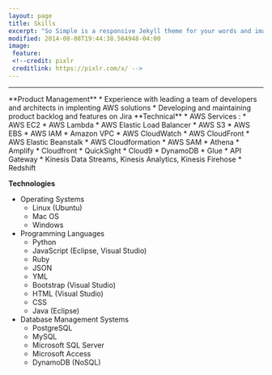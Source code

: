```yaml
---
layout: page
title: Skills
excerpt: "So Simple is a responsive Jekyll theme for your words and images."
modified: 2014-08-08T19:44:38.564948-04:00
image:
 feature: 
 <!--credit: pixlr
 creditlink: https://pixlr.com/x/ -->
---
```

<!--Looking for a simple, responsive, theme for your Jekyll powered blog? Well look no further. Here be **So Simple Theme**, the follow up to [**Minimal Mistakes**](http://mmistakes.github.io/minimal-mistakes) --- by designer slash illustrator [Michael Rose](http://mademistakes.com).-->

<hr/>
**Product Management**
  * Experience with leading a team of developers and architects in implenting AWS solutions
  * Developing and maintaining product backlog and features on Jira
**Technical**
  * AWS Services :
     * AWS EC2
     * AWS Lambda
     * AWS Elastic Load Balancer
     * AWS S3
     * AWS EBS
     * AWS IAM
     * Amazon VPC
     * AWS CloudWatch
     * AWS CloudFront
     * AWS Elastic Beanstalk
     * AWS Cloudformation
     * AWS SAM
     * Athena
     * Amplify
     * Cloudfront
     * QuickSight
     * Cloud9
     * DynamoDB
     * Glue
     * API Gateway
     * Kinesis Data Streams, Kinesis Analytics, Kinesis Firehose
     * Redshift
     
     
**Technologies**
  * Operating Systems
     * Linux (Ubuntu)
     * Mac OS
     * Windows
  * Programming Languages
     * Python
     * JavaScript (Eclipse, Visual Studio)
     * Ruby
     * JSON
     * YML
     * Bootstrap (Visual Studio)
     * HTML (Visual Studio)
     * CSS
     * Java (Eclipse)
  * Database Management Systems
     * PostgreSQL
     * MySQL
     * Microsoft SQL Server
     * Microsoft Access
     * DynamoDB (NoSQL)
     


[^1]: Example: *domain.com/category-name/post-title*
